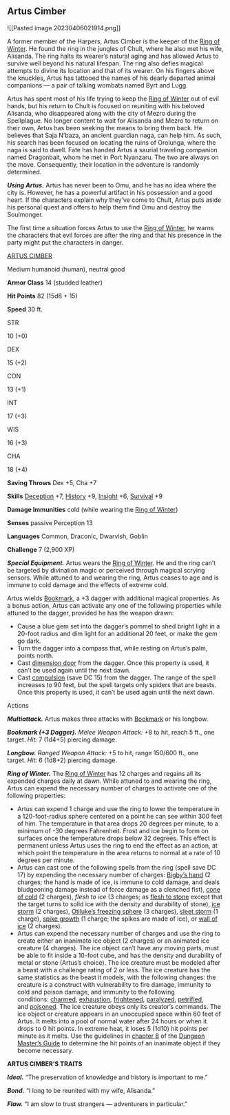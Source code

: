 ## Artus Cimber

![[Pasted image 20230406021914.png]]

A former member of the Harpers, Artus Cimber is the keeper of the [Ring of Winter](https://www.dndbeyond.com/magic-items/21727-ring-of-winter). He found the ring in the jungles of Chult, where he also met his wife, Alisanda. The ring halts its wearer’s natural aging and has allowed Artus to survive well beyond his natural lifespan. The ring also defies magical attempts to divine its location and that of its wearer. On his fingers above the knuckles, Artus has tattooed the names of his dearly departed animal companions — a pair of talking wombats named Byrt and Lugg.

Artus has spent most of his life trying to keep the [Ring of Winter](https://www.dndbeyond.com/magic-items/21727-ring-of-winter) out of evil hands, but his return to Chult is focused on reuniting with his beloved Alisanda, who disappeared along with the city of Mezro during the Spellplague. No longer content to wait for Alisanda and Mezro to return on their own, Artus has been seeking the means to bring them back. He believes that Saja N’baza, an ancient guardian naga, can help him. As such, his search has been focused on locating the ruins of Orolunga, where the naga is said to dwell. Fate has handed Artus a saurial traveling companion named Dragonbait, whom he met in Port Nyanzaru. The two are always on the move. Consequently, their location in the adventure is randomly determined.

_**Using Artus.**_ Artus has never been to Omu, and he has no idea where the city is. However, he has a powerful artifact in his possession and a good heart. If the characters explain why they’ve come to Chult, Artus puts aside his personal quest and offers to help them find Omu and destroy the Soulmonger.

The first time a situation forces Artus to use the [Ring of Winter](https://www.dndbeyond.com/magic-items/21727-ring-of-winter), he warns the characters that evil forces are after the ring and that his presence in the party might put the characters in danger.

[ARTUS CIMBER](https://www.dndbeyond.com/monsters/33005-artus-cimber)

Medium humanoid (human), neutral good

**Armor Class** 14 (studded leather)

**Hit Points** 82 (15d8 + 15)

**Speed** 30 ft.

STR

10 (+0)

DEX

15 (+2)

CON

13 (+1)

INT

17 (+3)

WIS

16 (+3)

CHA

18 (+4)

**Saving Throws** Dex +5, Cha +7

**Skills** [Deception](https://www.dndbeyond.com/compendium/rules/basic-rules/using-ability-scores#Deception) +7, [History](https://www.dndbeyond.com/compendium/rules/basic-rules/using-ability-scores#History) +9, [Insight](https://www.dndbeyond.com/compendium/rules/basic-rules/using-ability-scores#Insight) +6, [Survival](https://www.dndbeyond.com/compendium/rules/basic-rules/using-ability-scores#Survival) +9

**Damage Immunities** cold (while wearing the [Ring of Winter](https://www.dndbeyond.com/magic-items/21727-ring-of-winter))

**Senses** passive Perception 13

**Languages** Common, Draconic, Dwarvish, Goblin

**Challenge** 7 (2,900 XP)

_**Special Equipment.**_ Artus wears the [Ring of Winter](https://www.dndbeyond.com/magic-items/21727-ring-of-winter). He and the ring can’t be targeted by divination magic or perceived through magical scrying sensors. While attuned to and wearing the ring, Artus ceases to age and is immune to cold damage and the effects of extreme cold.

Artus wields [Bookmark](https://www.dndbeyond.com/magic-items/21716-bookmark), a +3 dagger with additional magical properties. As a bonus action, Artus can activate any one of the following properties while attuned to the dagger, provided he has the weapon drawn:

-   Cause a blue gem set into the dagger’s pommel to shed bright light in a 20-foot radius and dim light for an additional 20 feet, or make the gem go dark.
-   Turn the dagger into a compass that, while resting on Artus’s palm, points north.
-   Cast [dimension door](https://www.dndbeyond.com/spells/dimension-door) from the dagger. Once this property is used, it can’t be used again until the next dawn.
-   Cast [compulsion](https://www.dndbeyond.com/spells/compulsion) (save DC 15) from the dagger. The range of the spell increases to 90 feet, but the spell targets only spiders that are beasts. Once this property is used, it can’t be used again until the next dawn.

Actions

_**Multiattack.**_ Artus makes three attacks with [Bookmark](https://www.dndbeyond.com/magic-items/21716-bookmark) or his longbow.

_**Bookmark (+3 Dagger).** Melee Weapon Attack:_ +8 to hit, reach 5 ft., one target. _Hit:_ 7 (1d4+5) piercing damage.

_**Longbow.** Ranged Weapon Attack:_ +5 to hit, range 150/600 ft., one target. _Hit:_ 6 (1d8+2) piercing damage.

_**Ring of Winter.**_ The [Ring of Winter](https://www.dndbeyond.com/magic-items/21727-ring-of-winter) has 12 charges and regains all its expended charges daily at dawn. While attuned to and wearing the ring, Artus can expend the necessary number of charges to activate one of the following properties:

-   Artus can expend 1 charge and use the ring to lower the temperature in a 120-foot-radius sphere centered on a point he can see within 300 feet of him. The temperature in that area drops 20 degrees per minute, to a minimum of -30 degrees Fahrenheit. Frost and ice begin to form on surfaces once the temperature drops below 32 degrees. This effect is permanent unless Artus uses the ring to end the effect as an action, at which point the temperature in the area returns to normal at a rate of 10 degrees per minute.
-   Artus can cast one of the following spells from the ring (spell save DC 17) by expending the necessary number of charges: [Bigby’s hand](https://www.dndbeyond.com/spells/bigbys-hand) (2 charges; the hand is made of ice, is immune to cold damage, and deals bludgeoning damage instead of force damage as a clenched fist), [cone of cold](https://www.dndbeyond.com/spells/cone-of-cold) (2 charges), _flesh to ice_ (3 charges; as [flesh to stone](https://www.dndbeyond.com/spells/flesh-to-stone) except that the target turns to solid ice with the density and durability of stone), [ice storm](https://www.dndbeyond.com/spells/ice-storm) (2 charges), [Otiluke’s freezing sphere](https://www.dndbeyond.com/spells/otilukes-freezing-sphere) (3 charges), [sleet storm](https://www.dndbeyond.com/spells/sleet-storm) (1 charge), [spike growth](https://www.dndbeyond.com/spells/spike-growth) (1 charge; the spikes are made of ice), or [wall of ice](https://www.dndbeyond.com/spells/wall-of-ice) (2 charges).
-   Artus can expend the necessary number of charges and use the ring to create either an inanimate ice object (2 charges) or an animated ice creature (4 charges). The ice object can’t have any moving parts, must be able to fit inside a 10-foot cube, and has the density and durability of metal or stone (Artus’s choice). The ice creature must be modeled after a beast with a challenge rating of 2 or less. The ice creature has the same statistics as the beast it models, with the following changes: the creature is a construct with vulnerability to fire damage, immunity to cold and poison damage, and immunity to the following conditions: [charmed](https://www.dndbeyond.com/compendium/rules/basic-rules/appendix-a-conditions#Charmed), [exhaustion](https://www.dndbeyond.com/compendium/rules/basic-rules/appendix-a-conditions#Exhaustion), [frightened](https://www.dndbeyond.com/compendium/rules/basic-rules/appendix-a-conditions#Frightened), [paralyzed](https://www.dndbeyond.com/compendium/rules/basic-rules/appendix-a-conditions#Paralyzed), [petrified](https://www.dndbeyond.com/compendium/rules/basic-rules/appendix-a-conditions#Petrified), and [poisoned](https://www.dndbeyond.com/compendium/rules/basic-rules/appendix-a-conditions#Poisoned). The ice creature obeys only its creator’s commands. The ice object or creature appears in an unoccupied space within 60 feet of Artus. It melts into a pool of normal water after 24 hours or when it drops to 0 hit points. In extreme heat, it loses 5 (1d10) hit points per minute as it melts. Use the guidelines in [chapter 8](https://www.dndbeyond.com/sources/dmg/running-the-game#StatisticsforObjects) of the [Dungeon Master’s Guide](https://www.dndbeyond.com/sources/dmg) to determine the hit points of an inanimate object if they become necessary.

**ARTUS CIMBER’S TRAITS**

_**Ideal.**_ “The preservation of knowledge and history is important to me.”

_**Bond.**_ “I long to be reunited with my wife, Alisanda.”

_**Flaw.**_ “I am slow to trust strangers — adventurers in particular.”